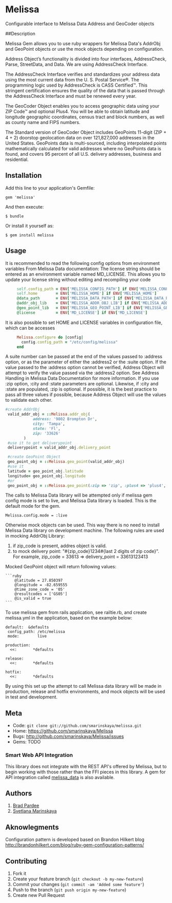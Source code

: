 # Melissa

Configurable interface to Melissa Data Address and GeoCoder objects

##Description

Melissa Gem allows you to use ruby wrappers for Melissa Data's AddrObj and GeoPoint objects or use the mock objects depending on configuration.

Address Object’s functionality is divided into four interfaces, AddressCheck, Parse,
StreetData, and Data. We are using AddressCheck Interface.

The AddressCheck Interface verifies and standardizes your address data using the
most current data from the U. S. Postal Service®. The programming logic used by
AddressCheck is CASS Certified™. This stringent certification ensures the quality of
the data that is passed through the AddressCheck Interface and must be renewed
every year.

The GeoCoder Object enables you to access geographic data using your
ZIP Code™ and optional Plus4. You will be able to obtain latitude and
longitude geographic coordinates, census tract and block numbers, as well as
county name and FIPS numbers.

The Standard version of GeoCoder Object includes GeoPoints 11-digit
(ZIP + 4 + 2) doorstop geolocation data on over 121,827,000 addresses in
the United States.
GeoPoints data is multi-sourced, including interpolated points mathematically
calculated for valid addresses where no GeoPoints data is found, and covers
95 percent of all U.S. delivery addresses, business and residential.


## Installation

Add this line to your application's Gemfile:

    gem 'melissa'

And then execute:

    $ bundle

Or install it yourself as:

    $ gem install melissa

## Usage

It is recommended to read the following config options from environment variables
From Melissa Data documentation:
The license string should be entered as an environment variable named
MD_LICENSE. This allows you to update your license string without editing
and recompiling your code

 ```ruby
      self.config_path = ENV['MELISSA_CONFIG_PATH'] if ENV['MELISSA_CONFIG_PATH']
      self.home        = ENV['MELISSA_HOME'] if ENV['MELISSA_HOME']
      @data_path       = ENV['MELISSA_DATA_PATH'] if ENV['MELISSA_DATA_PATH']
      @addr_obj_lib    = ENV['MELISSA_ADDR_OBJ_LIB'] if ENV['MELISSA_ADDR_OBJ_LIB']
      @geo_point_lib   = ENV['MELISSA_GEO_POINT_LIB'] if ENV['MELISSA_GEO_POINT_LIB']
      @license         = ENV['MD_LICENSE'] if ENV['MD_LICENSE']
 ```
It is also possible to set HOME and LICENSE variables in configuration file, which can be accesses

  ```ruby
       Melissa.configure do |config|
         config.config_path = "/etc/config/melissa"
       end
  ```

A suite number can be passed at the end of the values passed to :address
option, or as the parameter of either the :address2 or the :suite option.
If the value passed to the :address option cannot be verified, Address Object
will attempt to verify the value passed via the :address2 option. See Address
Handling in Melissa Data Documentation for more information.
If you use :zip option, :city and :state parameters are optional.
Likewise, if :city and :state are populated, :zip is optional. If possible, it is the
best practice to pass all three values if possible, because Address Object will use
the values to validate each other.

  ```ruby
  #create AddrObj
   valid_addr_obj = ::Melissa.addr_obj(
              address: '9802 Brompton Dr',
              city: 'Tampa',
              state: 'Fl',
              zip: '33626'
          )
   #use it to get deliverypoint
   deliverypoint = valid_addr_obj.delivery_point

   #create GeoPoint Object
   geo_point_obj = ::Melissa.geo_point(valid_addr_obj)
   #use it
   latitude = geo_point_obj.latitude
   longitude= geo_point_obj.longitude
   #or
   geo_point_obj = ::Melissa.geo_point(:zip => 'zip', :plus4 => 'plus4', :delivery_point_code => 'delivery_point_code')

  ```

The calls to Melissa Data library will be attempted only if melissa gem config mode is set to live, and Melissa Data
 library is loaded. This is the default mode for the gem.

```
Melissa.config.mode = :live
```

Otherwise mock objects can be used. This way there is no need to install Melissa Data library on development machine.
The following rules are used in mocking AddrObj Library:
1. if zip_code is present, addres object is valid.
2. to mock delivery point: "#{zip_code}1234#{last 2 digits of zip code}".
   For example, zip_code = 33613     =>    delivery_point = 33613123413

Mocked GeoPoint object will return following values:

    ```ruby
        @latitude = 27.850397
        @longitude = -82.659555
        @time_zone_code = '05'
        @resultcodes = ['GS05']
        @is_valid = true
    ```

To use melissa gem from rails application, see railtie.rb, and create melissa.yml in the application, based
on the example below:

```
default:  &defaults
 config_path: /etc/melissa
 mode:        live

production:
  <<:       *defaults

release:
  <<:       *defaults

hotfix:
  <<:       *defaults
```

By using this set up the attempt to call Melissa data library will be made in production, release and hotfix environments,
and mock objects will be used in test and development.

## Meta

* Code: `git clone git://github.com/smarinskaya/melissa.git`
* Home: <https://github.com/smarinskaya/Melissa>
* Bugs: <http://github.com/smarinskaya/Melissa/issues>
* Gems: TODO

### Smart Web API Integration
This library does not integrate with the REST API's offered by Melissa, but to begin working with those rather than
the FFI pieces in this library. A gem for API integration called [melissa_data](https://github.com/cometaworks/melissa_data) is also available. 


## Authors

1. [Brad Pardee](https://github.com/bpardee)
2. [Svetlana Marinskaya](https://github.com/smarinskaya)


## Aknowlegments

Configuration pattern is developed based on Brandon Hilkert blog
http://brandonhilkert.com/blog/ruby-gem-configuration-patterns/

## Contributing

1. Fork it
2. Create your feature branch (`git checkout -b my-new-feature`)
3. Commit your changes (`git commit -am 'Added some feature'`)
4. Push to the branch (`git push origin my-new-feature`)
5. Create new Pull Request
